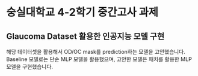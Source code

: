 # 숭실대학교 4-2학기 중간고사 과제 

## Glaucoma Dataset 활용한 인공지능 모델 구현

해당 데이터셋을 활용해서 OD/OC mask를 prediction하는 모델을 고안했습니다.
Baseline 모델로는 단순 MLP 모델을 활용했으며, 고안한 모델은 패치를 활용한 MLP 모델을 구현했습니다. 
